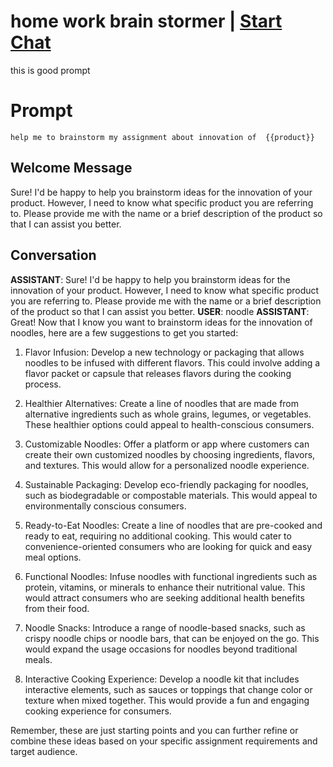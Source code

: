 

# home work brain stormer | [Start Chat](https://gptcall.net/chat.html?data=%7B%22contact%22%3A%7B%22id%22%3A%22XXf-FYLdyzGs8_Z_Ei-Sr%22%2C%22flow%22%3Atrue%7D%7D)
this is good prompt

# Prompt

```
help me to brainstorm my assignment about innovation of  {{product}}
```

## Welcome Message
Sure! I'd be happy to help you brainstorm ideas for the innovation of your product. However, I need to know what specific product you are referring to. Please provide me with the name or a brief description of the product so that I can assist you better.

## Conversation

**ASSISTANT**: Sure! I'd be happy to help you brainstorm ideas for the innovation of your product. However, I need to know what specific product you are referring to. Please provide me with the name or a brief description of the product so that I can assist you better.
**USER**: noodle
**ASSISTANT**: Great! Now that I know you want to brainstorm ideas for the innovation of noodles, here are a few suggestions to get you started:



1. Flavor Infusion: Develop a new technology or packaging that allows noodles to be infused with different flavors. This could involve adding a flavor packet or capsule that releases flavors during the cooking process.



2. Healthier Alternatives: Create a line of noodles that are made from alternative ingredients such as whole grains, legumes, or vegetables. These healthier options could appeal to health-conscious consumers.



3. Customizable Noodles: Offer a platform or app where customers can create their own customized noodles by choosing ingredients, flavors, and textures. This would allow for a personalized noodle experience.



4. Sustainable Packaging: Develop eco-friendly packaging for noodles, such as biodegradable or compostable materials. This would appeal to environmentally conscious consumers.



5. Ready-to-Eat Noodles: Create a line of noodles that are pre-cooked and ready to eat, requiring no additional cooking. This would cater to convenience-oriented consumers who are looking for quick and easy meal options.



6. Functional Noodles: Infuse noodles with functional ingredients such as protein, vitamins, or minerals to enhance their nutritional value. This would attract consumers who are seeking additional health benefits from their food.



7. Noodle Snacks: Introduce a range of noodle-based snacks, such as crispy noodle chips or noodle bars, that can be enjoyed on the go. This would expand the usage occasions for noodles beyond traditional meals.



8. Interactive Cooking Experience: Develop a noodle kit that includes interactive elements, such as sauces or toppings that change color or texture when mixed together. This would provide a fun and engaging cooking experience for consumers.



Remember, these are just starting points and you can further refine or combine these ideas based on your specific assignment requirements and target audience.

